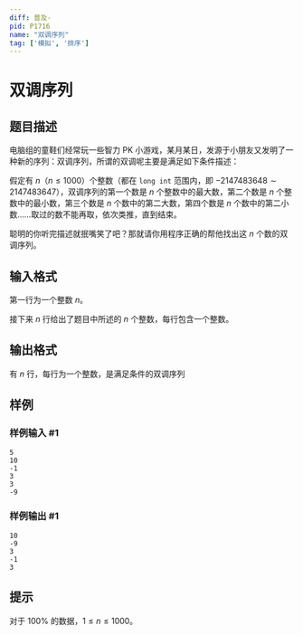 ```yaml
---
diff: 普及-
pid: P1716
name: "双调序列"
tag: ['模拟', '排序']
---
```

# 双调序列
## 题目描述

电脑组的童鞋们经常玩一些智力 PK 小游戏，某月某日，发源于小朋友又发明了一种新的序列：双调序列，所谓的双调呢主要是满足如下条件描述：

假定有 $n$（$n \le 1000$）个整数（都在 `long int` 范围内，即 $-2147483648 \sim 2147483647$），双调序列的第一个数是 $n$ 个整数中的最大数，第二个数是 $n$ 个整数中的最小数，第三个数是 $n$ 个数中的第二大数，第四个数是 $n$ 个数中的第二小数……取过的数不能再取，依次类推，直到结束。

聪明的你听完描述就抿嘴笑了吧？那就请你用程序正确的帮他找出这 $n$ 个数的双调序列。

## 输入格式

第一行为一个整数 $n$。

接下来 $n$ 行给出了题目中所述的 $n$ 个整数，每行包含一个整数。

## 输出格式

有 $n$ 行，每行为一个整数，是满足条件的双调序列

## 样例

### 样例输入 #1
```
5
10
-1
3
3
-9

```
### 样例输出 #1
```
10
-9
3
-1
3

```
## 提示

对于 $100 \%$ 的数据，$1 \le n \le 1000$。

